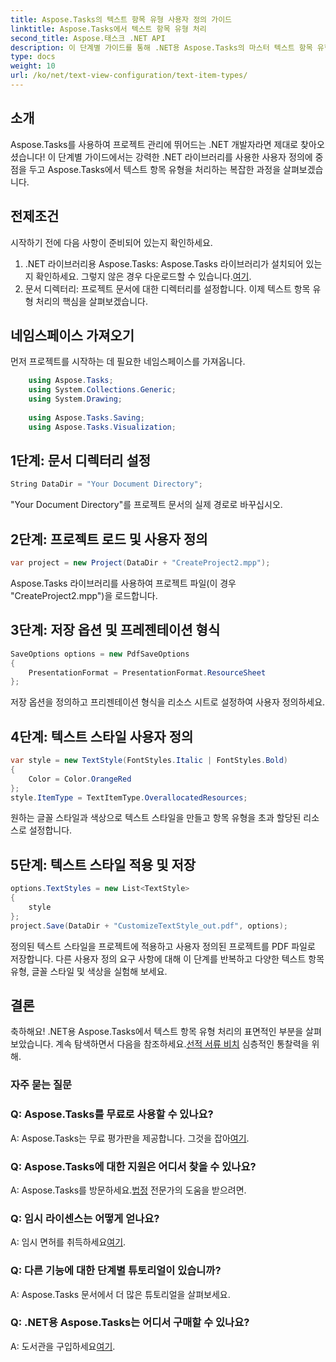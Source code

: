 ```yaml
---
title: Aspose.Tasks의 텍스트 항목 유형 사용자 정의 가이드
linktitle: Aspose.Tasks에서 텍스트 항목 유형 처리
second_title: Aspose.태스크 .NET API
description: 이 단계별 가이드를 통해 .NET용 Aspose.Tasks의 마스터 텍스트 항목 유형 사용자 정의를 알아보세요. 프로젝트 관리 게임을 쉽게 향상시키세요.
type: docs
weight: 10
url: /ko/net/text-view-configuration/text-item-types/
---
```

## 소개
Aspose.Tasks를 사용하여 프로젝트 관리에 뛰어드는 .NET 개발자라면 제대로 찾아오셨습니다! 이 단계별 가이드에서는 강력한 .NET 라이브러리를 사용한 사용자 정의에 중점을 두고 Aspose.Tasks에서 텍스트 항목 유형을 처리하는 복잡한 과정을 살펴보겠습니다.
## 전제조건
시작하기 전에 다음 사항이 준비되어 있는지 확인하세요.
1.  .NET 라이브러리용 Aspose.Tasks: Aspose.Tasks 라이브러리가 설치되어 있는지 확인하세요. 그렇지 않은 경우 다운로드할 수 있습니다.[여기](https://releases.aspose.com/tasks/net/).
2. 문서 디렉터리: 프로젝트 문서에 대한 디렉터리를 설정합니다.
이제 텍스트 항목 유형 처리의 핵심을 살펴보겠습니다.
## 네임스페이스 가져오기
먼저 프로젝트를 시작하는 데 필요한 네임스페이스를 가져옵니다.
```csharp
    using Aspose.Tasks;
    using System.Collections.Generic;
    using System.Drawing;
    
    using Aspose.Tasks.Saving;
    using Aspose.Tasks.Visualization;
```
## 1단계: 문서 디렉터리 설정
```csharp
String DataDir = "Your Document Directory";
```
"Your Document Directory"를 프로젝트 문서의 실제 경로로 바꾸십시오.
## 2단계: 프로젝트 로드 및 사용자 정의
```csharp
var project = new Project(DataDir + "CreateProject2.mpp");
```
Aspose.Tasks 라이브러리를 사용하여 프로젝트 파일(이 경우 "CreateProject2.mpp")을 로드합니다.
## 3단계: 저장 옵션 및 프레젠테이션 형식
```csharp
SaveOptions options = new PdfSaveOptions
{
    PresentationFormat = PresentationFormat.ResourceSheet
};
```
저장 옵션을 정의하고 프리젠테이션 형식을 리소스 시트로 설정하여 사용자 정의하세요.
## 4단계: 텍스트 스타일 사용자 정의
```csharp
var style = new TextStyle(FontStyles.Italic | FontStyles.Bold)
{
    Color = Color.OrangeRed
};
style.ItemType = TextItemType.OverallocatedResources;
```
원하는 글꼴 스타일과 색상으로 텍스트 스타일을 만들고 항목 유형을 초과 할당된 리소스로 설정합니다.
## 5단계: 텍스트 스타일 적용 및 저장
```csharp
options.TextStyles = new List<TextStyle>
{
    style
};
project.Save(DataDir + "CustomizeTextStyle_out.pdf", options);
```
정의된 텍스트 스타일을 프로젝트에 적용하고 사용자 정의된 프로젝트를 PDF 파일로 저장합니다.
다른 사용자 정의 요구 사항에 대해 이 단계를 반복하고 다양한 텍스트 항목 유형, 글꼴 스타일 및 색상을 실험해 보세요.
## 결론
축하해요! .NET용 Aspose.Tasks에서 텍스트 항목 유형 처리의 표면적인 부분을 살펴보았습니다. 계속 탐색하면서 다음을 참조하세요.[선적 서류 비치](https://reference.aspose.com/tasks/net/) 심층적인 통찰력을 위해.
### 자주 묻는 질문
### Q: Aspose.Tasks를 무료로 사용할 수 있나요?
 A: Aspose.Tasks는 무료 평가판을 제공합니다. 그것을 잡아[여기](https://releases.aspose.com/).
### Q: Aspose.Tasks에 대한 지원은 어디서 찾을 수 있나요?
 A: Aspose.Tasks를 방문하세요.[법정](https://forum.aspose.com/c/tasks/15) 전문가의 도움을 받으려면.
### Q: 임시 라이센스는 어떻게 얻나요?
 A: 임시 면허를 취득하세요[여기](https://purchase.aspose.com/temporary-license/).
### Q: 다른 기능에 대한 단계별 튜토리얼이 있습니까?
A: Aspose.Tasks 문서에서 더 많은 튜토리얼을 살펴보세요.
### Q: .NET용 Aspose.Tasks는 어디서 구매할 수 있나요?
 A: 도서관을 구입하세요[여기](https://purchase.aspose.com/buy).